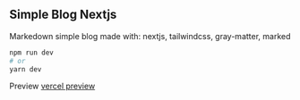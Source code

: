 ## Simple Blog Nextjs
Markedown simple blog made with: nextjs, tailwindcss, gray-matter, marked

```bash
npm run dev
# or
yarn dev
```

Preview [vercel preview](http://localhost:3000) 